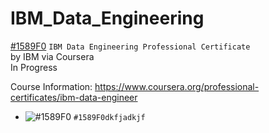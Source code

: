 # IBM_Data_Engineering
[#1589F0](https://via.placeholder.com/15/1589F0/000000?text=+) `IBM Data Engineering Professional Certificate`
<br />by IBM via Coursera
<br />In Progress

Course Information: https://www.coursera.org/professional-certificates/ibm-data-engineer
- ![#1589F0](https://via.placeholder.com/15/1589F0/000000?text=+) `#1589F0dkfjadkjf`

